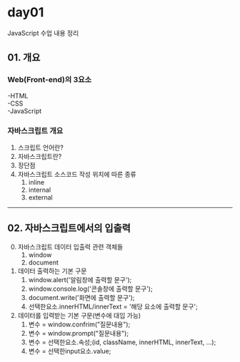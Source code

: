 # day01
JavaScript 수업 내용 정리
## 01. 개요
### Web(Front-end)의 3요소
-HTML <br>
-CSS <br>
-JavaScript

### 자바스크립트 개요
1. 스크립트 언어란?
2. 자바스크립트란?
3. 장단점
4. 자바스크립트 소스코드 작성 위치에 따른 종류
    1) inline
    2) internal
    3) external

***
## 02. 자바스크립트에서의 입출력
0. 자바스크립트 데이터 입출력 관련 객체들
    1) window
    2) document
1. 데이터 출력하는 기본 구문
    1) window.alert('알림창에 출력할 문구');
    2) window.console.log('콘솔창에 출력할 문구');
    3) document.write('화면에 출력할 문구');
    4) 선택한요소.innerHTML/innerText = '해당 요소에 출력할 문구';
2. 데이터를 입력받는 기본 구문(변수에 대입 가능)
    1) 변수 = window.confrim("질문내용");
    2) 변수 = window.prompt("질문내용");
    3) 변수 = 선택한요소.속성;(id, className, innerHTML, innerText, ...);
    4) 변수 = 선택한input요소.value;
 
